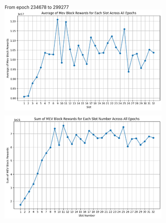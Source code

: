 From epoch 234678 to 299277
![Average of Mev Block Rewards for Each Slot Across All Epochs](image.png)

![Sum of MEV Block Rewards for Each Slot Number Across All Epochs](image-1.png)